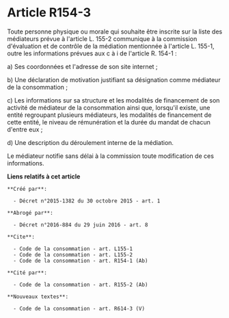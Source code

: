 # Article R154-3

Toute personne physique ou morale qui souhaite être inscrite sur la liste des médiateurs prévue à l'article L. 155-2
communique à la commission d'évaluation et de contrôle de la médiation mentionnée à l'article L. 155-1, outre les
informations prévues aux c à i de l'article R. 154-1 : 

a) Ses coordonnées et l'adresse de son site internet ; 

b) Une déclaration de motivation justifiant sa désignation comme médiateur de la consommation ; 

c) Les informations sur sa structure et les modalités de financement de son activité de médiateur de la consommation ainsi
que, lorsqu'il existe, une entité regroupant plusieurs médiateurs, les modalités de financement de cette entité, le niveau de
rémunération et la durée du mandat de chacun d'entre eux ; 

d) Une description du déroulement interne de la médiation. 

Le médiateur notifie sans délai à la commission toute modification de ces informations.

**Liens relatifs à cet article**

	**Créé par**:

	  - Décret n°2015-1382 du 30 octobre 2015 - art. 1

	**Abrogé par**:

	  - Décret n°2016-884 du 29 juin 2016 - art. 8

	**Cite**:

	  - Code de la consommation - art. L155-1
	  - Code de la consommation - art. L155-2
	  - Code de la consommation - art. R154-1 (Ab)

	**Cité par**:

	  - Code de la consommation - art. R155-2 (Ab)

	**Nouveaux textes**:

	  - Code de la consommation - art. R614-3 (V)
